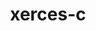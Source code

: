 ---
title: "xerces-c"
layout: cache
categories: [package, develop]
meta: {"compilers": ["gcc@=11.4.0", "gcc@=9.4.0"], "num_specs": 16, "num_specs_by_stack": {"e4s": 4, "e4s-neoverse-v2": 5, "e4s-neoverse_v1": 2, "e4s-power": 1, "e4s-rocm-external": 4, "hep": 4, "root": 16}, "oss": ["ubuntu20.04", "ubuntu22.04"], "platforms": ["linux"], "stacks": ["e4s", "e4s-neoverse-v2", "e4s-neoverse_v1", "e4s-power", "e4s-rocm-external", "hep", "root"], "targets": ["neoverse_v1", "neoverse_v2", "ppc64le", "x86_64_v3"], "versions": ["3.3.0"]}
spec_details: [{"compiler": "gcc@=9.4.0", "hash": "o55p5oea3ur6qrt2er2vzjcmbwbbigaf", "os": "ubuntu20.04", "platform": "linux", "size": "-", "stacks": ["e4s-power", "root"], "tarball": "https://binaries.spack.io/develop/build_cache/linux-ubuntu20.04-ppc64le/gcc-9.4.0/xerces-c-3.3.0/linux-ubuntu20.04-ppc64le-gcc-9.4.0-xerces-c-3.3.0-o55p5oea3ur6qrt2er2vzjcmbwbbigaf.spack", "target": "ppc64le", "variants": ["build_system=autotools", "cxxstd=default", "netaccessor=curl", "transcoder=iconv"], "versions": ["3.3.0"]}, {"compiler": "gcc@=11.4.0", "hash": "oefk2q7b2vmz364je57y74tnmv5geyiz", "os": "ubuntu22.04", "platform": "linux", "size": "-", "stacks": ["e4s-neoverse_v1", "root"], "tarball": "https://binaries.spack.io/develop/build_cache/linux-ubuntu22.04-neoverse_v1/gcc-11.4.0/xerces-c-3.3.0/linux-ubuntu22.04-neoverse_v1-gcc-11.4.0-xerces-c-3.3.0-oefk2q7b2vmz364je57y74tnmv5geyiz.spack", "target": "neoverse_v1", "variants": ["build_system=autotools", "cxxstd=default", "netaccessor=curl", "transcoder=iconv"], "versions": ["3.3.0"]}, {"compiler": "gcc@=11.4.0", "hash": "p6tfg6vseswnimhshtqovaw3yvdlthug", "os": "ubuntu22.04", "platform": "linux", "size": "-", "stacks": ["e4s-neoverse_v1", "root"], "tarball": "https://binaries.spack.io/develop/build_cache/linux-ubuntu22.04-neoverse_v1/gcc-11.4.0/xerces-c-3.3.0/linux-ubuntu22.04-neoverse_v1-gcc-11.4.0-xerces-c-3.3.0-p6tfg6vseswnimhshtqovaw3yvdlthug.spack", "target": "neoverse_v1", "variants": ["build_system=autotools", "cxxstd=default", "netaccessor=curl", "transcoder=iconv"], "versions": ["3.3.0"]}, {"compiler": "gcc@=11.4.0", "hash": "zskpzoocpm3dyigaxe3oa7ehfkenwkit", "os": "ubuntu22.04", "platform": "linux", "size": "-", "stacks": ["e4s-neoverse-v2", "root"], "tarball": "https://binaries.spack.io/develop/build_cache/linux-ubuntu22.04-neoverse_v2/gcc-11.4.0/xerces-c-3.3.0/linux-ubuntu22.04-neoverse_v2-gcc-11.4.0-xerces-c-3.3.0-zskpzoocpm3dyigaxe3oa7ehfkenwkit.spack", "target": "neoverse_v2", "variants": ["build_system=autotools", "cxxstd=default", "netaccessor=curl", "transcoder=iconv"], "versions": ["3.3.0"]}, {"compiler": "gcc@=11.4.0", "hash": "zudygnflqsephaqkqq7bmjw6px3n7ua6", "os": "ubuntu22.04", "platform": "linux", "size": "-", "stacks": ["e4s-neoverse-v2", "root"], "tarball": "https://binaries.spack.io/develop/build_cache/linux-ubuntu22.04-neoverse_v2/gcc-11.4.0/xerces-c-3.3.0/linux-ubuntu22.04-neoverse_v2-gcc-11.4.0-xerces-c-3.3.0-zudygnflqsephaqkqq7bmjw6px3n7ua6.spack", "target": "neoverse_v2", "variants": ["build_system=autotools", "cxxstd=default", "netaccessor=curl", "transcoder=iconv"], "versions": ["3.3.0"]}, {"compiler": "gcc@=11.4.0", "hash": "fsd6m7mnztbsbhlpvbezuqrcsl6dyt6p", "os": "ubuntu22.04", "platform": "linux", "size": "-", "stacks": ["e4s-neoverse-v2", "root"], "tarball": "https://binaries.spack.io/develop/build_cache/linux-ubuntu22.04-neoverse_v2/gcc-11.4.0/xerces-c-3.3.0/linux-ubuntu22.04-neoverse_v2-gcc-11.4.0-xerces-c-3.3.0-fsd6m7mnztbsbhlpvbezuqrcsl6dyt6p.spack", "target": "neoverse_v2", "variants": ["build_system=autotools", "cxxstd=default", "netaccessor=curl", "transcoder=iconv"], "versions": ["3.3.0"]}, {"compiler": "gcc@=11.4.0", "hash": "bl7ma5wyjjizr427tbkmbyhqcwyg63ti", "os": "ubuntu22.04", "platform": "linux", "size": "-", "stacks": ["e4s-neoverse-v2", "root"], "tarball": "https://binaries.spack.io/develop/build_cache/linux-ubuntu22.04-neoverse_v2/gcc-11.4.0/xerces-c-3.3.0/linux-ubuntu22.04-neoverse_v2-gcc-11.4.0-xerces-c-3.3.0-bl7ma5wyjjizr427tbkmbyhqcwyg63ti.spack", "target": "neoverse_v2", "variants": ["build_system=autotools", "cxxstd=default", "netaccessor=curl", "transcoder=iconv"], "versions": ["3.3.0"]}, {"compiler": "gcc@=11.4.0", "hash": "ugpv5jcoebnsytnkpitiourxaw5sova3", "os": "ubuntu22.04", "platform": "linux", "size": "-", "stacks": ["e4s-neoverse-v2", "root"], "tarball": "https://binaries.spack.io/develop/build_cache/linux-ubuntu22.04-neoverse_v2/gcc-11.4.0/xerces-c-3.3.0/linux-ubuntu22.04-neoverse_v2-gcc-11.4.0-xerces-c-3.3.0-ugpv5jcoebnsytnkpitiourxaw5sova3.spack", "target": "neoverse_v2", "variants": ["build_system=autotools", "cxxstd=default", "netaccessor=curl", "transcoder=iconv"], "versions": ["3.3.0"]}, {"compiler": "gcc@=11.4.0", "hash": "ximlooc574vfpoyansleb4mz26hc33oo", "os": "ubuntu22.04", "platform": "linux", "size": "-", "stacks": ["hep", "root"], "tarball": "https://binaries.spack.io/develop/build_cache/linux-ubuntu22.04-x86_64_v3/gcc-11.4.0/xerces-c-3.3.0/linux-ubuntu22.04-x86_64_v3-gcc-11.4.0-xerces-c-3.3.0-ximlooc574vfpoyansleb4mz26hc33oo.spack", "target": "x86_64_v3", "variants": ["build_system=autotools", "cxxstd=20", "netaccessor=curl", "transcoder=gnuiconv"], "versions": ["3.3.0"]}, {"compiler": "gcc@=11.4.0", "hash": "iohu4vtlw2kguo3ghd5qjn4dfmiyfqmd", "os": "ubuntu22.04", "platform": "linux", "size": "-", "stacks": ["hep", "root"], "tarball": "https://binaries.spack.io/develop/build_cache/linux-ubuntu22.04-x86_64_v3/gcc-11.4.0/xerces-c-3.3.0/linux-ubuntu22.04-x86_64_v3-gcc-11.4.0-xerces-c-3.3.0-iohu4vtlw2kguo3ghd5qjn4dfmiyfqmd.spack", "target": "x86_64_v3", "variants": ["build_system=autotools", "cxxstd=20", "netaccessor=curl", "transcoder=gnuiconv"], "versions": ["3.3.0"]}, {"compiler": "gcc@=11.4.0", "hash": "7txxpngrsrhyzncfrzdgn37q4j4l6egs", "os": "ubuntu22.04", "platform": "linux", "size": "-", "stacks": ["hep", "root"], "tarball": "https://binaries.spack.io/develop/build_cache/linux-ubuntu22.04-x86_64_v3/gcc-11.4.0/xerces-c-3.3.0/linux-ubuntu22.04-x86_64_v3-gcc-11.4.0-xerces-c-3.3.0-7txxpngrsrhyzncfrzdgn37q4j4l6egs.spack", "target": "x86_64_v3", "variants": ["build_system=autotools", "cxxstd=20", "netaccessor=curl", "transcoder=gnuiconv"], "versions": ["3.3.0"]}, {"compiler": "gcc@=11.4.0", "hash": "ic6q364bkbvlmiuglwnl2v7ajzha5bbe", "os": "ubuntu22.04", "platform": "linux", "size": "-", "stacks": ["hep", "root"], "tarball": "https://binaries.spack.io/develop/build_cache/linux-ubuntu22.04-x86_64_v3/gcc-11.4.0/xerces-c-3.3.0/linux-ubuntu22.04-x86_64_v3-gcc-11.4.0-xerces-c-3.3.0-ic6q364bkbvlmiuglwnl2v7ajzha5bbe.spack", "target": "x86_64_v3", "variants": ["build_system=autotools", "cxxstd=20", "netaccessor=curl", "transcoder=gnuiconv"], "versions": ["3.3.0"]}, {"compiler": "gcc@=11.4.0", "hash": "y4upbl2cxfezczoxcgtng5c5bj7r672m", "os": "ubuntu22.04", "platform": "linux", "size": "-", "stacks": ["e4s", "e4s-rocm-external", "root"], "tarball": "https://binaries.spack.io/develop/build_cache/linux-ubuntu22.04-x86_64_v3/gcc-11.4.0/xerces-c-3.3.0/linux-ubuntu22.04-x86_64_v3-gcc-11.4.0-xerces-c-3.3.0-y4upbl2cxfezczoxcgtng5c5bj7r672m.spack", "target": "x86_64_v3", "variants": ["build_system=autotools", "cxxstd=default", "netaccessor=curl", "transcoder=iconv"], "versions": ["3.3.0"]}, {"compiler": "gcc@=11.4.0", "hash": "qvi7fh6spaam3wnhjycemcsskzav5u5n", "os": "ubuntu22.04", "platform": "linux", "size": "-", "stacks": ["e4s", "e4s-rocm-external", "root"], "tarball": "https://binaries.spack.io/develop/build_cache/linux-ubuntu22.04-x86_64_v3/gcc-11.4.0/xerces-c-3.3.0/linux-ubuntu22.04-x86_64_v3-gcc-11.4.0-xerces-c-3.3.0-qvi7fh6spaam3wnhjycemcsskzav5u5n.spack", "target": "x86_64_v3", "variants": ["build_system=autotools", "cxxstd=default", "netaccessor=curl", "transcoder=iconv"], "versions": ["3.3.0"]}, {"compiler": "gcc@=11.4.0", "hash": "lyutlumnlzr3t2y5nijz5m4uewuhfk7d", "os": "ubuntu22.04", "platform": "linux", "size": "-", "stacks": ["e4s", "e4s-rocm-external", "root"], "tarball": "https://binaries.spack.io/develop/build_cache/linux-ubuntu22.04-x86_64_v3/gcc-11.4.0/xerces-c-3.3.0/linux-ubuntu22.04-x86_64_v3-gcc-11.4.0-xerces-c-3.3.0-lyutlumnlzr3t2y5nijz5m4uewuhfk7d.spack", "target": "x86_64_v3", "variants": ["build_system=autotools", "cxxstd=default", "netaccessor=curl", "transcoder=iconv"], "versions": ["3.3.0"]}, {"compiler": "gcc@=11.4.0", "hash": "4pydf77q462afdlogqhsmudetk6uex7w", "os": "ubuntu22.04", "platform": "linux", "size": "-", "stacks": ["e4s", "e4s-rocm-external", "root"], "tarball": "https://binaries.spack.io/develop/build_cache/linux-ubuntu22.04-x86_64_v3/gcc-11.4.0/xerces-c-3.3.0/linux-ubuntu22.04-x86_64_v3-gcc-11.4.0-xerces-c-3.3.0-4pydf77q462afdlogqhsmudetk6uex7w.spack", "target": "x86_64_v3", "variants": ["build_system=autotools", "cxxstd=default", "netaccessor=curl", "transcoder=iconv"], "versions": ["3.3.0"]}]
---